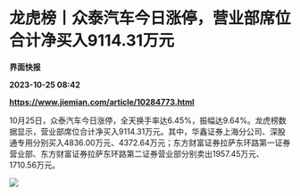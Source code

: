 # 龙虎榜丨众泰汽车今日涨停，营业部席位合计净买入9114.31万元
**界面快报**

**2023-10-25 08:42**

**https://www.jiemian.com/article/10284773.html**

10月25日，众泰汽车今日涨停，全天换手率达6.45%，振幅达9.64%。龙虎榜数据显示，营业部席位合计净买入9114.31万元。其中，华鑫证券上海分公司、深股通专用分别买入4836.00万元、4372.64万元；东方财富证券拉萨东环路第一证券营业部、东方财富证券拉萨东环路第二证券营业部分别卖出1957.45万元、1710.56万元。

![](https://img2.jiemian.com/101/original/20231025/169822326542714800_a700xH.png)